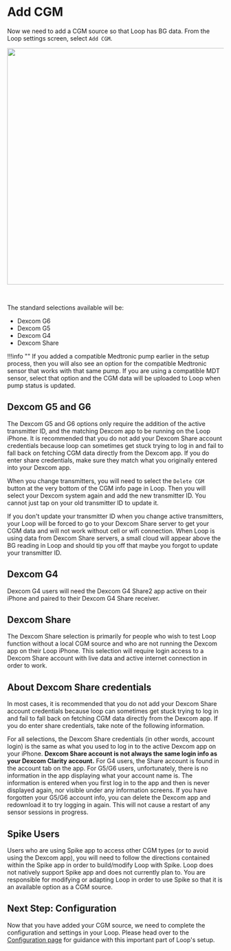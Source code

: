 # Add CGM

Now we need to add a CGM source so that Loop has BG data. From the Loop settings screen, select `Add CGM`.

<p align="center">
<img src="../img/add-cgm.png" width="550">
</p></br>

The standard selections available will be:

* Dexcom G6
* Dexcom G5
* Dexcom G4
* Dexcom Share

!!!info ""
    If you added a compatible Medtronic pump earlier in the setup process, then you will also see an option for the compatible Medtronic sensor that works with that same pump. If you are using a compatible MDT sensor, select that option and the CGM data will be uploaded to Loop when pump status is updated.

## Dexcom G5 and G6

The Dexcom G5 and G6 options only require the addition of the active transmitter ID, and the matching Dexcom app to be running on the Loop iPhone. It is recommended that you do not add your Dexcom Share account credentials because loop can sometimes get stuck trying to log in and fail to fall back on fetching CGM data directly from the Dexcom app. If you do enter share credentials, make sure they match what you originally entered into your Dexcom app. 

When you change transmitters, you will need to select the `Delete CGM` button at the very bottom of the CGM info page in Loop. Then you will select your Dexcom system again and add the new transmitter ID. You cannot just tap on your old transmitter ID to update it. 

If you don't update your transmitter ID when you change active transmitters, your Loop will be forced to go to your Dexcom Share server to get your CGM data and will not work without cell or wifi connection. When Loop is using data from Dexcom Share servers, a small cloud will appear above the BG reading in Loop and should tip you off that maybe you forgot to update your transmitter ID.

## Dexcom G4
Dexcom G4 users will need the Dexcom G4 Share2 app active on their iPhone and paired to their Dexcom G4 Share receiver.

## Dexcom Share

The Dexcom Share selection is primarily for people who wish to test Loop function without a local CGM source and who are not running the Dexcom app on their Loop iPhone. This selection will require login access to a Dexcom Share account with live data and active internet connection in order to work.

## About Dexcom Share credentials
In most cases, it is recommended that you do not add your Dexcom Share account credentials because loop can sometimes get stuck trying to log in and fail to fall back on fetching CGM data directly from the Dexcom app. If you do enter share credentials, take note of the following information.

For all selections, the Dexcom Share credentials (in other words, account login) is the same as what you used to log in to the active Dexcom app on your iPhone. **Dexcom Share account is not always the same login info as your Dexcom Clarity account.** For G4 users, the Share account is found in the account tab on the app. For G5/G6 users, unfortunately, there is no information in the app displaying what your account name is. The information is entered when you first log in to the app and then is never displayed again, nor visible under any information screens. If you have forgotten your G5/G6 account info, you can delete the Dexcom app and redownload it to try logging in again. This will not cause a restart of any sensor sessions in progress.

## Spike Users
Users who are using Spike app to access other CGM types (or to avoid using the Dexcom app), you will need to follow the directions contained within the Spike app in order to build/modify Loop with Spike. Loop does not natively support Spike app and does not currently plan to. You are responsible for modifying or adapting Loop in order to use Spike so that it is an available option as a CGM source.

## Next Step: Configuration

Now that you have added your CGM source, we need to complete the configuration and settings in your Loop. Please head over to the [Configuration page](https://loopkit.github.io/loopdocs/operation/loop-settings/configurations/) for guidance with this important part of Loop's setup.
